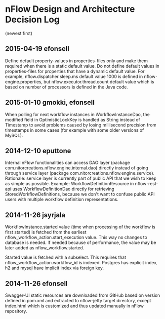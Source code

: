 # nFlow Design and Architecture Decision Log

(newest first)

2015-04-19 efonsell
---------------------------
Define default property-values in properties-files only and make them required when there is a static default value. Do not define default values in properties-files for properties that have a dynamic default value. For example, nflow.dispatcher.sleep.ms default value 1000 is defined in nflow-engine.properties, but nflow.executor.thread.count default value which is based on number of processors is defined in the Java code.


2015-01-10 gmokki, efonsell
---------------------------
When polling for next workflow instances in WorkflowInstanceDao, the modified field in OptimisticLockKey is handled as String instead of Timestamp to avoid problems caused by losing millisecond precision from timestamps in some cases (for example with some older versions of MySQL).


2014-12-10 eputtone
-------------------
Internal nFlow functionalities can access DAO layer (package com.nitorcreations.nflow.engine.internal.dao) directly instead of going through service layer (package com.nitorcreations.nflow.engine.service). Rationale: service layer is currently part of public API that we wish to keep as simple as possible. Example: WorkflowDefinitionResource in nflow-rest-api uses WorkflowDefinitionDao directly for retrieving StoredWorkflowDefinitions, because we don't want to confuse public API users with multiple workflow definition representations.


2014-11-26 jsyrjala
-------------------
WorkflowInstance.started value (time when processing of the workflow is first started) is fetched from the earliest nflow_workflow_action.start_execution value. This way no changes to database is needed. If needed because of performance, the value may be later added as nflow_workflow.started. 

Started value is fetched with a subselect. This requires that nflow_workflow_action.workflow_id is indexed. Postgres has explicit index, h2 and mysql have implicit index via foreign key.


2014-11-26 efonsell
-------------------
Swagger-UI static resources are downloaded from GitHub based on version defined in pom.xml and extracted to nflow-jetty target directory, except index.html which is customized and thus updated manually in nFlow repository.
